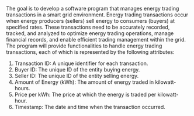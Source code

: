 The goal is to develop a software program that manages energy trading transactions in a smart grid environment. Energy trading transactions occur when energy producers (sellers) 
sell energy to consumers (buyers) at specified rates. These transactions need to be accurately recorded, tracked, and analyzed to optimize energy trading operations, 
manage financial records, and enable efficient trading management within the grid. The program will provide functionalities to handle energy trading transactions, each of which is represented by 
the following attributes:

1. Transaction ID: A unique identifier for each transaction.
2. Buyer ID: The unique ID of the entity buying energy.
3. Seller ID: The unique ID of the entity selling energy.
4. Amount of Energy (kWh): The amount of energy traded in kilowatt-hours.
5. Price per kWh: The price at which the energy is traded per kilowatt-hour.
6. Timestamp: The date and time when the transaction occurred.
